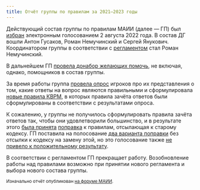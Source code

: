 ```yaml
---
title: Отчёт группы по правилам за 2021–2023 годы
---
```


Действующий состав группы по правилам МАИИ (далее — ГП) был [избран](https://forum.znatoki.site/t/golosovanie-za-sostav-gruppy-po-pravilam/1628) электронным голосованием 2 августа 2022 года. В состав ДГ вошли Антон Гусаков, Роман Немучинский и Сергей Янукович. Координатором группы в соответствии с [регламентом](https://www.maii.li/docs/2021-07-25-reglament-rabochej-gruppy-po-razrabotke-i-sovershenstvovaniyu-pravil-igr/) стал Роман Немучинский.

В дальнейшем ГП [провела донабор желающих помочь](https://www.maii.li/news/2021-08-18-nabor-zhelayushih-rabotat-nad-pravilami-intellektualnyh-igr/), не включая, однако, помощников в состав группы.

За время работы группа [провела опрос](https://www.maii.li/docs/2022-02-17-itogi-oprosa-po-principam-zachyota/) игроков про их представления о том, какие ответы на вопрос являются правильными и сформулировала [новые правила КВРМ](https://www.maii.li/p/rules), в которых правила зачёта ответов были сформулированы в соответствии с результатами опроса.

К сожалению, у группы не получилось сформулировать правила зачёта ответов так, чтобы они удовлетворили большинство, и в результате этого [была принята](https://www.maii.li/news/2022-12-22-itogi-dekabrskogo-obshego-sobraniya) [поправка](https://forum.znatoki.site/t/05-golosovanie-o-sushhestvennyh-usloviyah-voprosa-tretij-tur/1985) к правилам, отсылающая к старому кодексу.
ГП поставила на полосование [два варианта поправки](https://forum.znatoki.site/t/izmeneniya-v-pravila-kvrm-kasayushhiesya-sushhestvennyh-uslovij-voprosa/2036/) без отсылки к кодексу на замену этой, но это голосование также [не привело к положительному результату](https://forum.znatoki.site/t/iv-1-golosovanie-o-vvedenii-opredeleniya-sushhestvennyh-uslovij-voprosa/2081).

В соответствии с регламентом ГП прекращает работу. Возобновление работы над правилами возможно при принятии нового регламента и выбора нового состава группы.

<small>Изначально отчёт опубликован [на форуме МАИИ](https://forum.znatoki.site/t/otchyot-gruppy-po-pravilam-za-2021-2023-gody/2168).</small>